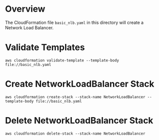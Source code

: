 # Overview
The CloudFormation file `basic_nlb.yaml` in this directory will create a Network Load Balancer.

# Validate Templates

`aws cloudformation validate-template --template-body file://basic_nlb.yaml`

# Create NetworkLoadBalancer Stack
`aws cloudformation create-stack --stack-name NetworkLoadBalancer --template-body file://basic_nlb.yaml`

# Delete NetworkLoadBalancer Stack
`aws cloudformation delete-stack --stack-name NetworkLoadBalancer`
